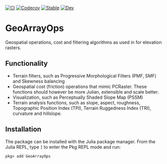 [![CI](https://github.com/Deltares/GeoRasterFiltering.jl/actions/workflows/CI.yml/badge.svg)](https://github.com/Deltares/GeoRasterFiltering.jl/actions/workflows/CI.yml)
[![Codecov](https://codecov.io/gh/Deltares/GeoArrayOps.jl/branch/master/graph/badge.svg)](https://codecov.io/gh/Deltares/GeoArrayOps.jl)
[![Stable](https://img.shields.io/badge/docs-stable-blue.svg)](https://deltares.github.io/GeoArrayOps.jl/stable/)
[![Dev](https://img.shields.io/badge/docs-dev-blue.svg)](https://deltares.github.io/GeoArrayOps.jl/dev/)

# GeoArrayOps
Geospatial operations, cost and filtering algorithms as used in for elevation rasters.

## Functionality
- Terrain filters, such as Progressive Morphological Filters (PMF, SMF) and Skewness balancing
- Geospatial cost (friction) operations that mimic PCRaster. These functions should however be more Julian, extensible and scale better.
- Visualization, such as Perceptually Shaded Slope Map (PSSM)
- Terrain analysis functions, such as slope, aspect, roughness, Topographic Position Index (TPI), Terrain Ruggedness Index (TRI), curvature and hillslope.

## Installation
The package can be installed with the Julia package manager.
From the Julia REPL, type `]` to enter the Pkg REPL mode and run:

```
pkg> add GeoArrayOps
```

